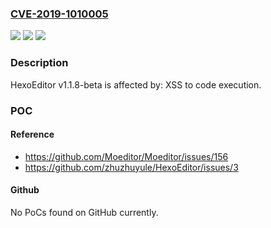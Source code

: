 ### [CVE-2019-1010005](https://cve.mitre.org/cgi-bin/cvename.cgi?name=CVE-2019-1010005)
![](https://img.shields.io/static/v1?label=Product&message=HexoEditor&color=blue)
![](https://img.shields.io/static/v1?label=Version&message=n%2Fa&color=blue)
![](https://img.shields.io/static/v1?label=Vulnerability&message=XSS%20to%20code%20execution&color=brighgreen)

### Description

HexoEditor v1.1.8-beta is affected by: XSS to code execution.

### POC

#### Reference
- https://github.com/Moeditor/Moeditor/issues/156
- https://github.com/zhuzhuyule/HexoEditor/issues/3

#### Github
No PoCs found on GitHub currently.

